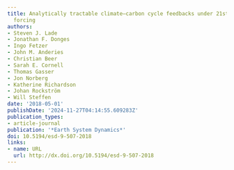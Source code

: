 ```yaml
---
title: Analytically tractable climate–carbon cycle feedbacks under 21st century anthropogenic
  forcing
authors:
- Steven J. Lade
- Jonathan F. Donges
- Ingo Fetzer
- John M. Anderies
- Christian Beer
- Sarah E. Cornell
- Thomas Gasser
- Jon Norberg
- Katherine Richardson
- Johan Rockström
- Will Steffen
date: '2018-05-01'
publishDate: '2024-11-27T04:14:55.609283Z'
publication_types:
- article-journal
publication: '*Earth System Dynamics*'
doi: 10.5194/esd-9-507-2018
links:
- name: URL
  url: http://dx.doi.org/10.5194/esd-9-507-2018
---
```

